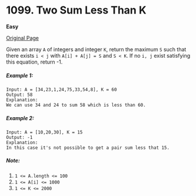 # 1099. Two Sum Less Than K

**Easy**

[Original Page](https://leetcode.com/problems/two-sum-less-than-k/)

Given an array `A` of integers and integer `K`, return the maximum `S` such that there exists `i < j` with `A[i] + A[j] = S` and `S < K`. If no `i, j` exist satisfying this equation, return -1.

##### Example 1:
```
Input: A = [34,23,1,24,75,33,54,8], K = 60
Output: 58
Explanation: 
We can use 34 and 24 to sum 58 which is less than 60.
```

##### Example 2:
```
Input: A = [10,20,30], K = 15
Output: -1
Explanation: 
In this case it's not possible to get a pair sum less that 15.
```

##### Note:
1. `1 <= A.length <= 100`
2. `1 <= A[i] <= 1000`
3. `1 <= K <= 2000`
